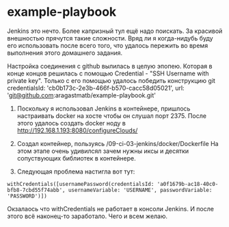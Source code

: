 # example-playbook

Jenkins это нечто. Более капризный тул ещё надо поискать. За красивой внешностью прячутся такие сложности. Вряд ли я когда-нидубь буду его использовать 
после всего того, что удалось пережить во время выполнения этого домашнего задания.

Настройка соединения с github вылилась в целую эпопею. Которая в конце концов решилась с помощью Credential - "SSH Username with private key". 
Только с его помощью удалось победить конструкцию 
git credentialsId: 'cb0b173c-2e3b-466f-b570-cacc58d05021', url: 'git@github.com:aragastmatb/example-playbook.git'

1. Поскольку я использовал Jenkins в контейнере, пришлось настраивать docker на хосте чтобы он слушал порт 2375.
После этого удалось создать docker ноду в http://192.168.1.193:8080/configureClouds/

2. Создал контейнер, пользуясь /09-ci-03-jenkins/docker/Dockerfile На этом этапе очень удивилсял зачем нужны иксы и десятки сопуствующих 
библиотек в контейнере. 

3. Следующая проблема настигла вот тут:
```
withCredentials([usernamePassword(credentialsId: 'a0f1679b-ac18-40c0-bfb8-7cbd55f74abb', usernameVariable: 'USERNAME', passwordVariable: 'PASSWORD')])
```
Окзалаось что withCredentials не работает в консоли Jenkins. И после этого всё наконец-то заработало. Чего и всем желаю.




